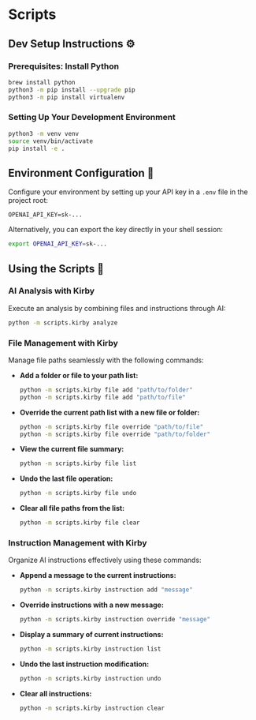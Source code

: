 # Scripts

## Dev Setup Instructions ⚙️

### Prerequisites: Install Python

```bash
brew install python
python3 -m pip install --upgrade pip
python3 -m pip install virtualenv
```

### Setting Up Your Development Environment

```bash
python3 -m venv venv
source venv/bin/activate
pip install -e .
```

## Environment Configuration 🔐

Configure your environment by setting up your API key in a `.env` file in the project root:

```env
OPENAI_API_KEY=sk-...
```

Alternatively, you can export the key directly in your shell session:

```bash
export OPENAI_API_KEY=sk-...
```

## Using the Scripts 🧪

### AI Analysis with Kirby

Execute an analysis by combining files and instructions through AI:

```bash
python -m scripts.kirby analyze
```

### File Management with Kirby

Manage file paths seamlessly with the following commands:

- **Add a folder or file to your path list:**
  ```bash
  python -m scripts.kirby file add "path/to/folder"
  python -m scripts.kirby file add "path/to/file"
  ```

- **Override the current path list with a new file or folder:**
  ```bash
  python -m scripts.kirby file override "path/to/file"
  python -m scripts.kirby file override "path/to/folder"
  ```

- **View the current file summary:**
  ```bash
  python -m scripts.kirby file list
  ```

- **Undo the last file operation:**
  ```bash
  python -m scripts.kirby file undo
  ```

- **Clear all file paths from the list:**
  ```bash
  python -m scripts.kirby file clear
  ```

### Instruction Management with Kirby

Organize AI instructions effectively using these commands:

- **Append a message to the current instructions:**
  ```bash
  python -m scripts.kirby instruction add "message"
  ```

- **Override instructions with a new message:**
  ```bash
  python -m scripts.kirby instruction override "message"
  ```

- **Display a summary of current instructions:**
  ```bash
  python -m scripts.kirby instruction list
  ```

- **Undo the last instruction modification:**
  ```bash
  python -m scripts.kirby instruction undo
  ```

- **Clear all instructions:**
  ```bash
  python -m scripts.kirby instruction clear
  ```
